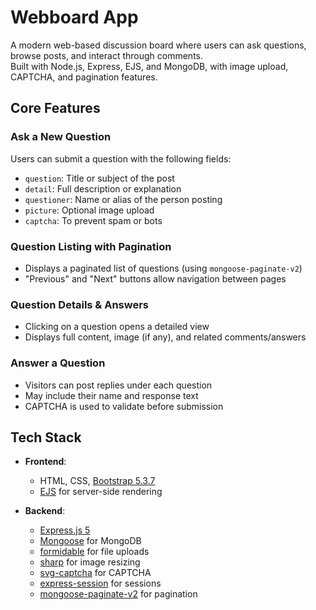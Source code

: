 # Webboard App

A modern web-based discussion board where users can ask questions, browse posts, and interact through comments.  
Built with Node.js, Express, EJS, and MongoDB, with image upload, CAPTCHA, and pagination features.

##  Core Features

###  Ask a New Question
Users can submit a question with the following fields:
- `question`: Title or subject of the post
- `detail`: Full description or explanation
- `questioner`: Name or alias of the person posting
- `picture`: Optional image upload
- `captcha`: To prevent spam or bots

### Question Listing with Pagination
- Displays a paginated list of questions (using `mongoose-paginate-v2`)
- "Previous" and "Next" buttons allow navigation between pages

### Question Details & Answers
- Clicking on a question opens a detailed view
- Displays full content, image (if any), and related comments/answers

### Answer a Question
- Visitors can post replies under each question
- May include their name and response text
- CAPTCHA is used to validate before submission

## Tech Stack

- **Frontend**:
  - HTML, CSS, [Bootstrap 5.3.7](https://getbootstrap.com/)
  - [EJS](https://ejs.co/) for server-side rendering

- **Backend**:
  - [Express.js 5](https://expressjs.com/)
  - [Mongoose](https://mongoosejs.com/) for MongoDB
  - [formidable](https://www.npmjs.com/package/formidable) for file uploads
  - [sharp](https://www.npmjs.com/package/sharp) for image resizing
  - [svg-captcha](https://www.npmjs.com/package/svg-captcha) for CAPTCHA
  - [express-session](https://www.npmjs.com/package/express-session) for sessions
  - [mongoose-paginate-v2](https://www.npmjs.com/package/mongoose-paginate-v2) for pagination
